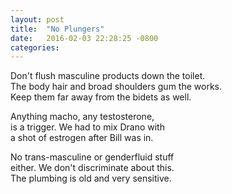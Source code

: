 ```yaml
---
layout: post
title:  "No Plungers"
date:   2016-02-03 22:28:25 -0800
categories:
---
```


Don't flush masculine products down the toilet.  
The body hair and broad shoulders gum the works.  
Keep them far away from the bidets as well.

Anything macho, any testosterone,  
is a trigger. We had to mix Drano with  
a shot of estrogen after Bill was in.

No trans-masculine or genderfluid stuff  
either. We don't discriminate about this.  
The plumbing is old and very sensitive.
